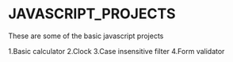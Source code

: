 # JAVASCRIPT_PROJECTS
These are some of the basic javascript projects

1.Basic calculator
2.Clock
3.Case insensitive filter
4.Form validator
